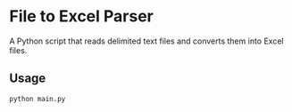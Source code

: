 # File to Excel Parser

A Python script that reads delimited text files and converts them into Excel files.

## Usage

```bash
python main.py
```
